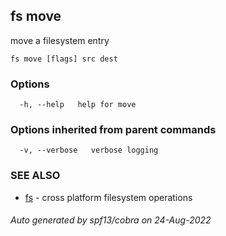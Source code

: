 ## fs move

move a filesystem entry

```
fs move [flags] src dest
```

### Options

```
  -h, --help   help for move
```

### Options inherited from parent commands

```
  -v, --verbose   verbose logging
```

### SEE ALSO

* [fs](fs.md)	 - cross platform filesystem operations

###### Auto generated by spf13/cobra on 24-Aug-2022
